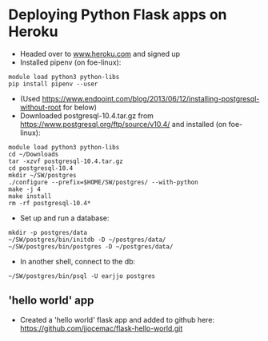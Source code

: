 # Deploying Python Flask apps on Heroku

- Headed over to www.heroku.com and signed up
- Installed pipenv (on foe-linux):
```
module load python3 python-libs
pip install pipenv --user
```
- (Used https://www.endpoint.com/blog/2013/06/12/installing-postgresql-without-root for below)
- Downloaded postgresql-10.4.tar.gz from https://www.postgresql.org/ftp/source/v10.4/ and installed (on foe-linux):
```
module load python3 python-libs
cd ~/Downloads
tar -xzvf postgresql-10.4.tar.gz
cd postgresql-10.4
mkdir ~/SW/postgres
./configure --prefix=$HOME/SW/postgres/ --with-python
make -j 4
make install
rm -rf postgresql-10.4*
```
- Set up and run a database:
```
mkdir -p postgres/data
~/SW/postgres/bin/initdb -D ~/postgres/data/
~/SW/postgres/bin/postgres -D ~/postgres/data/
```
- In another shell, connect to the db:
```
~/SW/postgres/bin/psql -U earjjo postgres
```

## 'hello world' app
- Created a 'hello world' flask app and added to github here: https://github.com/jjocemac/flask-hello-world.git
